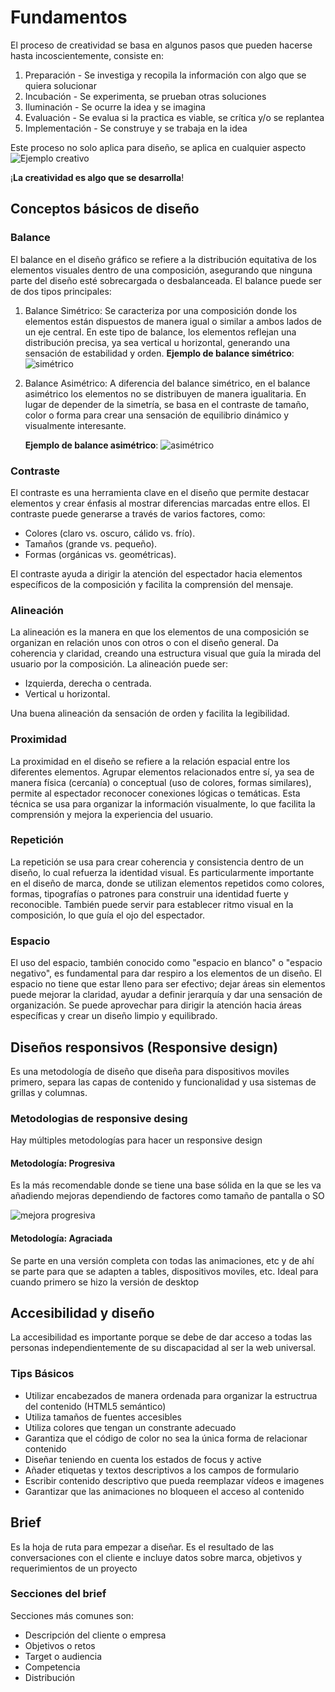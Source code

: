 # Fundamentos

El proceso de creatividad se basa en algunos pasos que pueden hacerse hasta incoscientemente, consiste en:

1. Preparación - Se investiga y recopila la información con algo que se quiera solucionar
2. Incubación - Se experimenta, se prueban otras soluciones
3. Iluminación - Se ocurre la idea y se imagina
4. Evaluación - Se evalua si la practica es viable, se crítica y/o se replantea
5. Implementación - Se construye y se trabaja en la idea

Este proceso no solo aplica para diseño, se aplica en cualquier aspecto
![Ejemplo creativo](ejemplo.png)

¡**La creatividad es algo que se desarrolla**!

## Conceptos básicos de diseño

### Balance

El balance en el diseño gráfico se refiere a la distribución equitativa de los elementos visuales dentro de una composición, asegurando que ninguna parte del diseño esté sobrecargada o desbalanceada. El balance puede ser de dos tipos principales:

1. Balance Simétrico: Se caracteriza por una composición donde los elementos están dispuestos de manera igual o similar a ambos lados de un eje central. En este tipo de balance, los elementos reflejan una distribución precisa, ya sea vertical u horizontal, generando una sensación de estabilidad y orden.
   **Ejemplo de balance simétrico**:
   ![simétrico](image.png)

2. Balance Asimétrico: A diferencia del balance simétrico, en el balance asimétrico los elementos no se distribuyen de manera igualitaria. En lugar de depender de la simetría, se basa en el contraste de tamaño, color o forma para crear una sensación de equilibrio dinámico y visualmente interesante.

   **Ejemplo de balance asimétrico**:
   ![asimétrico](image-1.png)

### Contraste

El contraste es una herramienta clave en el diseño que permite destacar elementos y crear énfasis al mostrar diferencias marcadas entre ellos. El contraste puede generarse a través de varios factores, como:

- Colores (claro vs. oscuro, cálido vs. frío).
- Tamaños (grande vs. pequeño).
- Formas (orgánicas vs. geométricas).

El contraste ayuda a dirigir la atención del espectador hacia elementos específicos de la composición y facilita la comprensión del mensaje.

### Alineación

La alineación es la manera en que los elementos de una composición se organizan en relación unos con otros o con el diseño general. Da coherencia y claridad, creando una estructura visual que guía la mirada del usuario por la composición. La alineación puede ser:

- Izquierda, derecha o centrada.
- Vertical u horizontal.

Una buena alineación da sensación de orden y facilita la legibilidad.

### Proximidad

La proximidad en el diseño se refiere a la relación espacial entre los diferentes elementos. Agrupar elementos relacionados entre sí, ya sea de manera física (cercanía) o conceptual (uso de colores, formas similares), permite al espectador reconocer conexiones lógicas o temáticas. Esta técnica se usa para organizar la información visualmente, lo que facilita la comprensión y mejora la experiencia del usuario.

### Repetición

La repetición se usa para crear coherencia y consistencia dentro de un diseño, lo cual refuerza la identidad visual. Es particularmente importante en el diseño de marca, donde se utilizan elementos repetidos como colores, formas, tipografías o patrones para construir una identidad fuerte y reconocible. También puede servir para establecer ritmo visual en la composición, lo que guía el ojo del espectador.

### Espacio

El uso del espacio, también conocido como "espacio en blanco" o "espacio negativo", es fundamental para dar respiro a los elementos de un diseño. El espacio no tiene que estar lleno para ser efectivo; dejar áreas sin elementos puede mejorar la claridad, ayudar a definir jerarquía y dar una sensación de organización. Se puede aprovechar para dirigir la atención hacia áreas específicas y crear un diseño limpio y equilibrado.

## Diseños responsivos (Responsive design)

Es una metodología de diseño que diseña para dispositivos moviles primero, separa las capas de contenido y funcionalidad y usa sistemas de grillas y columnas.

### Metodologias de responsive desing

Hay múltiples metodologías para hacer un responsive design

#### Metodología: Progresiva

Es la más recomendable donde se tiene una base sólida en la que se les va añadiendo mejoras dependiendo de factores como tamaño de pantalla o SO

![mejora progresiva](image-2.png)

#### Metodología: Agraciada

Se parte en una versión completa con todas las animaciones, etc y de ahí se parte para que se adapten a tables, dispositivos moviles, etc. Ideal para cuando primero se hizo la versión de desktop

## Accesibilidad y diseño

La accesibilidad es importante porque se debe de dar acceso a todas las personas independientemente de su discapacidad al ser la web universal.

### Tips Básicos

- Utilizar encabezados de manera ordenada para organizar la estructrua del contenido (HTML5 semántico)
- Utiliza tamaños de fuentes accesibles
- Utiliza colores que tengan un constrante adecuado
- Garantiza que el código de color no sea la única forma de relacionar contenido
- Diseñar teniendo en cuenta los estados de focus y active
- Añader etiquetas y textos descriptivos a los campos de formulario
- Escribir contenido descriptivo que pueda reemplazar vídeos e imagenes
- Garantizar que las animaciones no bloqueen el acceso al contenido

## Brief

Es la hoja de ruta para empezar a diseñar. Es el resultado de las conversaciones con el cliente e incluye datos sobre marca, objetivos y requerimientos de un proyecto

### Secciones del brief

Secciones más comunes son:

- Descripción del cliente o empresa
- Objetivos o retos
- Target o audiencia
- Competencia
- Distribución
